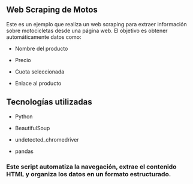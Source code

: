 ## Web Scraping de Motos
Este es un ejemplo que realiza un web scraping para extraer información sobre motocicletas desde una página web. El objetivo es obtener automáticamente datos como:

- Nombre del producto

- Precio

- Cuota seleccionada

- Enlace al producto

## Tecnologías utilizadas
- Python

- BeautifulSoup

- undetected_chromedriver

- pandas

### Este script automatiza la navegación, extrae el contenido HTML y organiza los datos en un formato estructurado.